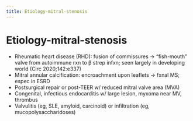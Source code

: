 ```yaml
---
title: Etiology-mitral-stenosis
---
```

# Etiology-mitral-stenosis


* Rheumatic heart disease (RHD): fusion of commissures → “fish-mouth” valve from autoimmune rxn to β strep infxn; seen largely in developing world (Circ 2020;142:e337)
* Mitral annular calcification: encroachment upon leaflets → fxnal MS; espec in ESRD
* Postsurgical repair or post-TEER w/ reduced mitral valve area (MVA)
* Congenital, infectious endocarditis w/ large lesion, myxoma near MV, thrombus
* Valvulitis (eg, SLE, amyloid, carcinoid) or infiltration (eg, mucopolysaccharidoses)
